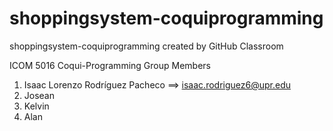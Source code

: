 # shoppingsystem-coquiprogramming
shoppingsystem-coquiprogramming created by GitHub Classroom

ICOM 5016
Coqui-Programming Group Members
1) Isaac Lorenzo Rodríguez Pacheco ==> isaac.rodriguez6@upr.edu 
2) Josean
3) Kelvin 
4) Alan
